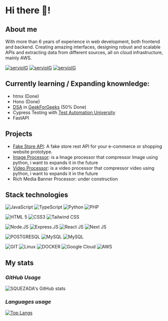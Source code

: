 # Hi there 👋!

## About me
With more than 6 years of experience in web development, both frontend and backend. Creating amazing interfaces, designing robust and scalable APIs and extracting data from different sources, all on cloud infrastructure, mainly AWS.

[![servioIG](https://img.shields.io/badge/Gmail-000000?color=DB4437&style=for-the-badge&logo=gmail&logoColor=white)](contact@servioquezada.com) [![servioIG](https://img.shields.io/badge/LinkedIn-000000?color=4285F4&style=for-the-badge&logo=linkedin&logoColor=white)](https://www.linkedin.com/in/servio-quezada/) [![servioIG](https://img.shields.io/badge/Portfolio-000000?color=020D19&style=for-the-badge&logo=gnubash&logoColor=white)](https://www.servioquezada.com/) 

## Currently learning / Expanding knownledge: 
- htmx (Done)
- Hono (Done)
- [DSA](https://www.geeksforgeeks.org/data-structures/?ref=shm) in [GeekForGeeks](https://www.geeksforgeeks.org/) (50% Done)
- Cypress Testing with [Test Automation University](https://testautomationu.applitools.com/)
- FastAPI

## Projects

<!-- [MetaTags](https://github.com/SQUEZADA/metaTags): Is a simple JS script that add facebook and twitter meta tags to you page if is not detected in your page. -->
- [Fake Store API](https://github.com/SQUEZADA/fakestoreapi): A fake store rest API for your e-commerce or shopping website prototype.
- [Image Processor](https://github.com/SQUEZADA/simple_image_compressor): is a Image processor that compressor Image using python, i want to expands it in the future
- [Video Processor](https://github.com/SQUEZADA/simple_video_compressor): is a video processor that compressor video using python, i want to expands it in the future
- Rich Media Banner Processor: under construction


## Stack technologies

![JavaScript](https://img.shields.io/badge/JavaScript-323330?style=for-the-badge&logo=javascript&logoColor=F7DF1E) ![TypeScript](https://img.shields.io/badge/typescript-%23007ACC.svg?style=for-the-badge&logo=typescript&logoColor=white) ![Python](https://img.shields.io/badge/python-4B8BBE.svg?style=for-the-badge&logo=python&logoColor=white) ![PHP](https://img.shields.io/badge/php-777BB3.svg?style=for-the-badge&logo=php&logoColor=white) 

![HTML 5](https://img.shields.io/badge/HTML5-E34F26?style=for-the-badge&logo=html5&logoColor=white) ![CSS3](https://img.shields.io/badge/CSS3-1572B6?style=for-the-badge&logo=css3&logoColor=white) ![Tailwind CSS](https://img.shields.io/badge/Tailwind_CSS-38B2AC?style=for-the-badge&logo=tailwind-css&logoColor=white) 

![Node.JS](https://img.shields.io/badge/Node.js-339933?style=for-the-badge&logo=nodedotjs&logoColor=white) ![Express.JS](https://img.shields.io/badge/Express.js-000000?style=for-the-badge&logo=express&logoColor=white) ![React JS](https://img.shields.io/badge/React-20232A?style=for-the-badge&logo=react&logoColor=61DAFB) ![Next JS](https://img.shields.io/badge/Next-black?style=for-the-badge&logo=next.js&logoColor=white)

![POSTGRESQL](https://img.shields.io/badge/PostgreSQL-316192?style=for-the-badge&logo=postgresql&logoColor=white) ![MySQL](https://img.shields.io/badge/mysql-%2300f.svg?style=for-the-badge&logo=mysql&logoColor=white) ![MySQL](https://img.shields.io/badge/mongoDB-%339933.svg?style=for-the-badge&logo=mongodb&logoColor=white)

![GIT](https://img.shields.io/badge/GIT-E44C30?style=for-the-badge&logo=git&logoColor=white) ![Linux](https://img.shields.io/badge/Linux-FCC624?style=for-the-badge&logo=linux&logoColor=black) ![DOCKER](https://img.shields.io/badge/Docker-2CA5E0?style=for-the-badge&logo=docker&logoColor=white) ![Google Cloud](https://img.shields.io/badge/GCP-4285F4?style=for-the-badge&logo=google&logoColor=white) ![AWS](https://img.shields.io/badge/AWS-FF9900?labelColor=131A22&style=for-the-badge&logo=amazon&logoColor=white)

## My stats

### *GitHub Usage*
![SQUEZADA's GitHub stats](https://github-readme-stats.vercel.app/api?username=squezada&show_icons=true&theme=tokyonight)  

###  *Languages usage*

[![Top Langs](https://github-readme-stats.vercel.app/api/top-langs/?username=squezada&show_icons=true&theme=city_lights)](https://github.com/anuraghazra/github-readme-stats)

<!-- [![servioIG](https://img.shields.io/badge/Servio%20Quezada-000000?color=1DA1F2&style=for-the-badge&logo=twitter&logoColor=white)](https://twitter.com/TulioQuezada) -->

<!--
**SQUEZADA/SQUEZADA** is a ✨ _special_ ✨ repository because its `README.md` (this file) appears on your GitHub profile.

Here are some ideas to get you started:

- 🔭 I’m currently working on ...
- 🌱 I’m currently learning ...
- 👯 I’m looking to collaborate on ...
- 🤔 I’m looking for help with ...
- 💬 Ask me about ...
- 📫 How to reach me: ...
- 😄 Pronouns: ...
- ⚡ Fun fact: ...
-->
